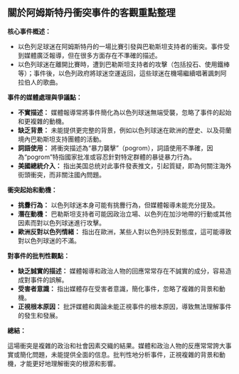 ## 關於阿姆斯特丹衝突事件的客觀重點整理

**核心事件概述：**

*   以色列足球迷在阿姆斯特丹的一場比賽引發與巴勒斯坦支持者的衝突。事件受到媒體廣泛報導，但在很多方面存在不準確的描述。
*   以色列球迷在離開比賽時，遭到巴勒斯坦支持者的攻擊（包括投石、使用鐵棒等）；事件後，以色列政府將球迷空運返回，這些球迷在機場繼續唱著諷刺阿拉伯人的歌曲。

**事件的媒體處理與爭議點：**

*   **不實描述：** 媒體報導常將事件簡化為以色列球迷無端受襲，忽略了事件的起始和更複雜的動機。
*   **缺乏背景：** 未能提供更完整的背景，例如以色列球迷在歐洲的歷史、以及荷蘭境內巴勒斯坦支持團體的活動。
*   **詞語使用：** 將衝突描述為“暴力襲擊”（pogrom），詞語使用不準確，因為“pogrom”特指國家批准或容忍針對特定群體的暴徒暴力行為。
*   **美國總統介入：** 指出美国总统对此事件發表推文，引起質疑，即為何關注海外街頭衝突，而非關注國內問題。

**衝突起始和動機：**

*   **挑釁行為：** 以色列球迷本身可能有挑釁行為，但媒體報導未能充分提及。
*   **潛在動機：** 巴勒斯坦支持者可能因政治立場、以色列在加沙地帶的行動或其他因素而對以色列球迷進行攻擊。
*   **歐洲反對以色列情緒：** 指出在歐洲，某些人對以色列持反對態度，這可能導致對以色列球迷的不滿。

**對事件的批判性觀點：**

*   **缺乏誠實的描述：** 媒體報導和政治人物的回應常常存在不誠實的成分，容易造成對事件的誤解。
*   **受害者意識：** 指出媒體存在受害者意識，簡化事件，忽略了複雜的背景和動機。
*   **正視根本原因：** 批評媒體和輿論未能正視事件的根本原因，導致無法理解事件的發生和發展。

**總結：**

這場衝突是複雜的政治和社會因素交織的結果。媒體和政治人物的反應常常誇大事實或簡化問題，未能提供全面的信息。批判性地分析事件，正視複雜的背景和動機，才能更好地理解衝突的根源和影響。